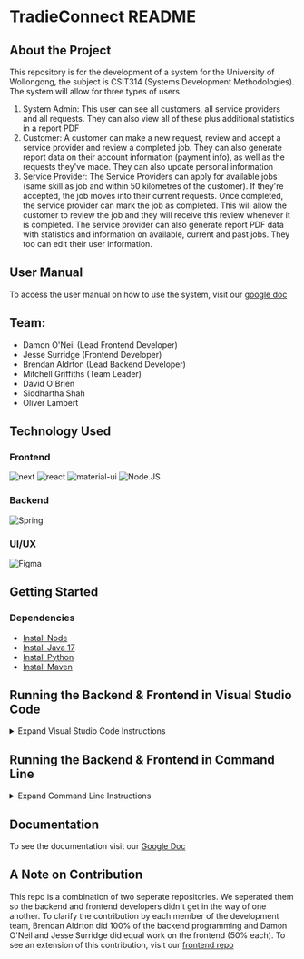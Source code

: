 # TradieConnect README

## About the Project
This repository is for the development of a system for the University of Wollongong, the subject is CSIT314 (Systems Development Methodologies). The system will allow for three types of users. 
1. System Admin: This user can see all customers, all service providers and all requests. They can also view all of these plus additional statistics in a report PDF
2. Customer: A customer can make a new request, review and accept a service provider and review a completed job. They can also generate report data on their account information (payment info), as well as the requests they've made. They can also update personal information 
3. Service Provider: The Service Providers can apply for available jobs (same skill as job and within 50 kilometres of the customer). If they're accepted, the job moves into their current requests. Once completed, the service provider can mark the job as completed. This will allow the customer to review the job and they will receive this review whenever it is completed. The service provider can also generate report PDF data with statistics and information on available, current and past jobs. They too can edit their user information.


## User Manual
To access the user manual on how to use the system, visit our [google doc](https://docs.google.com/document/d/1O1zQ05ariY4A_-2swsWYzfvTMkbsacA7c2c2Pu9cgT4/edit)


## Team:
- Damon O'Neil (Lead Frontend Developer)
- Jesse Surridge (Frontend Developer)
- Brendan Aldrton (Lead Backend Developer)
- Mitchell Griffiths (Team Leader)
- David O'Brien 
- Siddhartha Shah
- Oliver Lambert

## Technology Used
### Frontend
![next](https://img.shields.io/badge/Next-000000?style=for-the-badge&logo=nextdotjs&logoColor=FFFFFF)
![react](https://img.shields.io/badge/React-20232A?style=for-the-badge&logo=react&logoColor=61DAFB)
![material-ui](https://img.shields.io/badge/Material_UI-0081CB?style=for-the-badge&logo=mui&logoColor=white)
![Node.JS](https://img.shields.io/badge/Node.js-43853D?style=for-the-badge&logo=node.js&logoColor=white)

### Backend
![Spring](https://img.shields.io/badge/Spring-6DB33F?style=for-the-badge&logo=spring&logoColor=white)

### UI/UX
![Figma](https://img.shields.io/badge/Figma-F24E1E?style=for-the-badge&logo=figma&logoColor=white)

## Getting Started

### Dependencies
* [Install Node](https://docs.npmjs.com/downloading-and-installing-node-js-and-npm)
* [Install Java 17](https://www.oracle.com/au/java/technologies/downloads/)
* [Install Python](https://www.python.org/downloads/)
* [Install Maven](https://www.baeldung.com/install-maven-on-windows-linux-mac)


## Running the Backend & Frontend in Visual Studio Code
<details>
  <summary>Expand Visual Studio Code Instructions</summary>
  
  #### Importing the Project to Visual Studio Code
  * Open Visual Studio Code 
  * Click 'Clone Git Repository'
  ![start_vscode](/Images/start_vscode.png)
  * In the input field, enter 'https://github.com/damonDevelops/Tradie-Connect-Frontend'
  * Click 'Clone from URL'
  ![clone_repo](/Images/clone_repo.png)
  * Select a location on your PC to store the repository folder
  * Open the cloned repository
  * At the bottom right hand side of screen, a dialog box should pop up saying 'This Workspace Has Extension Reccommendations'
  ![extension_suggestions](/Images/extension_suggestions.png)
  
  #### Running the Backend in Visual Studio Code
  * Let the project open in a new window of visual studio code and give it 30 seconds to process
  ![opening_java_projects](/Images/opening_java_projects.png)
  * Once 'loading Java Projects' dialog has completed, navigate to Explorer (top icon of sidebar) > Java Projects > Tradie-Connect-Backend > press the play (triangle) button next to GroupProject
  ![run_backend_java_project](/Images/run_backend_java_project.png)
  
  #### Running the Frontend in Visual Studio Code
  * Run the frontend after the backend has been successfully run
  * Open a new terminal (Terminal > New Terminal) (Ctrl + Shift + `)<br />
  ![new_terminal](/Images/new_terminal.png)
  * After opening a new terminal, enter 'cd frontend':<br />
  * Now enter 'npm i'. Note if this is the first time running it may take a while to install dependencies
  ![npm_i-mh](/Images/npm_i-mh.png)
  * After all dependencies have been successfully installed, enter 'npm run dev'
  * If successful, you will see the port it has started on, hover over the link and Ctrl + click on the link to open it in your browser
  ![final_frontend](/Images/final_frontend.png)
  
 
</details>

## Running the Backend & Frontend in Command Line
<details>
  <summary>Expand Command Line Instructions</summary>
  
  #### Running the Backend in Command Line
  * [Download the JAR file](https://drive.google.com/file/d/1n7XLAKRtP4NKiUGyUUo4RtmumG9zwBAn/view)
  * Save the file to your PC and open a terminal instance in that folder [instructions](https://www.groovypost.com/howto/open-command-window-terminal-window-specific-folder-windows-mac-linux/)
  * If you wish to run the backend with generated data, enter 'java -jar TradieConnect.jar generateTestData'
  * If you wish to run the backend without generated data, enter 'java -jar TradieConnect.jar'
  * If successful, you should see 'Started TradieFinderApplication in 6.037 seconds (process running for 6.522)'. The backend has started successfully.
  
  
  #### Running the Frontend in Command Line
  * Download the zip file from the github page
  * Extract the folder to your local machine
  * Open the folder in command line (right click > open in Terminal)
  * in the command line, enter 'cd frontend'
  * run the command 'npm i' (this may take a while, just leave it until it has completed)
  * After the packages have installed, run the command 'npm run dev'
  * Once you see 'ready - started server on 0.0.0.0:3000, url: http://localhost:3000', control click on the link to open it in your respective browser OR
  * Open your browser and navigate to the link 'http://localhost:3000'
 
</details>


## Documentation
To see the documentation visit our [Google Doc](https://docs.google.com/document/d/1PS9mC8sOwt8EZZLfs-ami2DYGCWrlpeQ2m_ioBLnk88/edit#heading=h.sjnh6yl2tkrf)

## A Note on Contribution
This repo is a combination of two seperate repositories. We seperated them so the backend and frontend developers didn't get in the way of one another. To clarify the contribution by each member of the development team, Brendan Aldrton did 100% of the backend programming and Damon O'Neil and Jesse Surridge did equal work on the frontend (50% each). To see an extension of this contribution, visit our [frontend repo](https://github.com/damonDevelops/Tradie-Connect-Frontend/graphs/contributors) 
